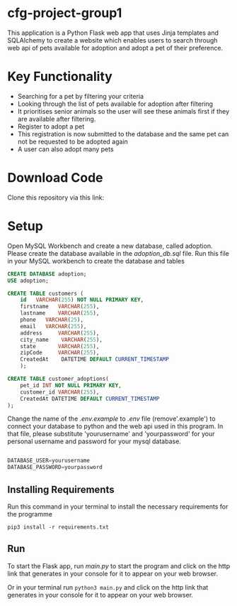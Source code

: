 # cfg-project-group1
This application is a Python Flask web app that uses Jinja templates and SQLAlchemy to create a website which enables users to search through web api of pets available for adoption and adopt a pet of their preference. 



# Key Functionality
- Searching for a pet by filtering your criteria
- Looking through the list of pets available for adoption after filtering 
- It prioritises senior animals so the user will see these animals first if they are available after filtering.  
- Register to adopt a pet 
- This registration is now submitted to the database and the same pet can not be requested to be adopted again
- A user can also adopt many pets

# Download Code

Clone this repository via this link:


# Setup
Open MySQL Workbench and create a new database, called adoption.
Please create the database available in the *adoption_db.sql* file.
Run this file in your MySQL workbench to create the database and tables

```sql
CREATE DATABASE adoption;
USE adoption;

CREATE TABLE customers (
    id   VARCHAR(255) NOT NULL PRIMARY KEY,
    firstname   VARCHAR(255),
    lastname    VARCHAR(255),
    phone 	VARCHAR(25),
    email	VARCHAR(255),
    address     VARCHAR(255),
    city_name    VARCHAR(255),
    state       VARCHAR(255),
    zipCode     VARCHAR(255),
    CreatedAt    DATETIME DEFAULT CURRENT_TIMESTAMP
    );

CREATE TABLE customer_adoptions(
    pet_id INT NOT NULL PRIMARY KEY,
    customer_id VARCHAR(255),
    CreatedAt DATETIME DEFAULT CURRENT_TIMESTAMP
);
```

Change the name of the *.env.example* to *.env* file (remove'.example') to connect your database to python and the web api used in this program.
In that file, please substitute 'yourusername' and 'yourpassword' for your personal username and password for your mysql database.


```python

DATABASE_USER=yourusername
DATABASE_PASSWORD=yourpassword
```

## Installing Requirements
Run this command in your terminal to install the necessary requirements for the programme

``` pip3 install -r requirements.txt ```

## Run
To start the Flask app, run *main.py* to start the program and click on the http link that generates in your console for it to appear on your web browser.

Or in your terminal run 
``` python3 main.py ```
and click on the http link that generates in your console for it to appear on your web browser.
